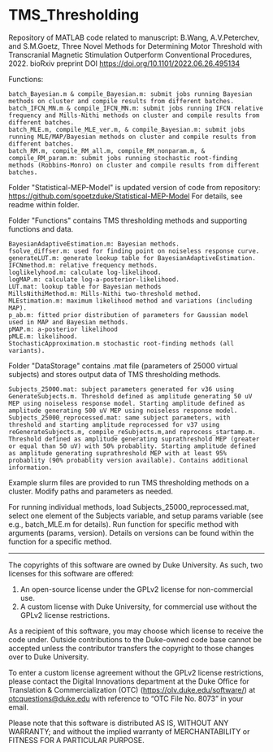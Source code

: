 # TMS_Thresholding

Repository of MATLAB code related to manuscript: B.Wang, A.V.Peterchev, and S.M.Goetz, Three Novel Methods for Determining Motor Threshold with Transcranial Magnetic Stimulation Outperform Conventional Procedures, 2022.
bioRxiv preprint DOI https://doi.org/10.1101/2022.06.26.495134

Functions:

	batch_Bayesian.m & compile_Bayesian.m: submit jobs running Bayesian methods on cluster and compile results from different batches.
	batch_IFCN_MN.m & compile_IFCN_MN.m: submit jobs running IFCN relative frequency and Mills-Nithi methods on cluster and compile results from different batches. 
	batch_MLE.m, compile_MLE_ver.m, & compile_Bayesian.m: submit jobs running MLE/MAP/Bayesian methods on cluster and compile results from different batches.
	batch_RM.m, compile_RM_all.m, compile_RM_nonparam.m, & compile_RM_param.m: submit jobs running stochastic root-finding methods (Robbins-Monro) on cluster and compile results from different batches.

Folder "Statistical-MEP-Model" is updated version of code from repository: https://github.com/sgoetzduke/Statistical-MEP-Model
        For details, see readme within folder.

Folder "Functions" contains TMS thresholding methods and supporting functions and data.

	BayesianAdaptiveEstimation.m: Bayesian methods.
 	fsolve_diffser.m: used for finding point on noiseless response curve.
	generateLUT.m: generate lookup table for BayesianAdaptiveEstimation.
	IFCNmethod.m: relative frequency methods.
	loglikelyhood.m: calculate log-likelihood.
	logMAP.m: calculate log-a-posterior-likelihood.
	LUT.mat: lookup table for Bayesian methods
	MillsNithiMethod.m: Mills-Nithi two-threshold method.
	MLEstimation.m: maximum likelihood method and variations (including MAP).
	p_ab.m: fitted prior distribution of parameters for Gaussian model used in MAP and Bayesian methods.
	pMAP.m: a-posterior likelihood
	pMLE.m: likelihood.
	StochasticApproximation.m stochastic root-finding methods (all variants).
	
Folder "DataStorage" contains .mat file (parameters of 25000 virtual subjects) and stores output data of TMS thresholding methods.

	Subjects_25000.mat: subject parameters generated for v36 using GenerateSubjects.m. Threshold defined as amplitude generating 50 uV MEP using noiseless response model. Starting amplitude defined as amplitude generating 500 uV MEP using noiseless response model.
	Subjects_25000_reprocessed.mat: same subject parameters, with threshold and starting amplitude reprocessed for v37 using reGenerateSubjects.m, compile_reSubjects.m,and reprocess_startamp.m. Threshold defined as amplitude generating suprathreshold MEP (greater or equal than 50 uV) with 50% probablity. Starting amplitude defined as amplitude generating suprathreshold MEP with at least 95% probablity (90% probablity version available). Contains additional information.


Example slurm files are provided to run TMS thresholding methods on a cluster. Modify paths and parameters as needed.

For running individual methods, load Subjects_25000_reprocessed.mat, select one element of the Subjects variable, and setup params variable (see e.g., batch_MLE.m for details). Run function for specific method with arguments (params, version). Details on versions can be found within the function for a specific method.

-------------------------------------------------------------------------------------------------------------------------
The copyrights of this software are owned by Duke University. As such, two licenses for this software are offered:

1. An open-source license under the GPLv2 license for non-commercial use.
2. A custom license with Duke University, for commercial use without the GPLv2 license restrictions. 
 
As a recipient of this software, you may choose which license to receive the code under. Outside contributions to the Duke-owned code base cannot be accepted unless the contributor transfers the copyright to those changes over to Duke University.

To enter a custom license agreement without the GPLv2 license restrictions, please contact the Digital Innovations department at the Duke Office for Translation & Commercialization (OTC) (https://olv.duke.edu/software/) at otcquestions@duke.edu with reference to “OTC File No. 8073” in your email.

Please note that this software is distributed AS IS, WITHOUT ANY WARRANTY; and without the implied warranty of MERCHANTABILITY or FITNESS FOR A PARTICULAR PURPOSE.
